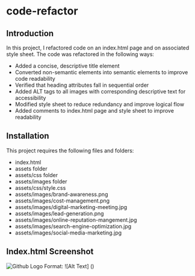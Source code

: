 # code-refactor

## Introduction

In this project, I refactored code on an index.html page and on associated style sheet. The code was refactored in the following ways:

* Added a concise, descriptive title element
* Converted non-semantic elements into semantic elements to improve code readability
* Verified that heading attributes fall in sequential order
* Added ALT tags to all images with corresponding descriptive text for accessibility
* Modified style sheet to reduce redundancy and improve logical flow
* Added comments to index.html page and style sheet to improve readability

## Installation

This project requires the following files and folders:
* index.html
* assets folder
* assets/css folder
* assets/images folder
* assets/css/style.css
* assets/images/brand-awareness.png
* assets/images/cost-management.png
* assets/images/digital-marketing-meeting.jpg
* assets/images/lead-generation.png
* assets/images/online-reputation-mangement.jpg
* assets/images/search-engine-optimization.jpg
* assets/images/social-media-marketing.jpg

## Index.html Screenshot

![Github Logo](/assets/images/screen-capture.png)
Format: ![Alt Text] ()




